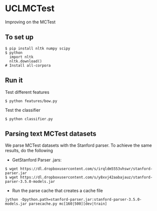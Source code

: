 # UCLMCTest

Improving on the MCTest

## To set up

```
$ pip install nltk numpy scipy
$ python
  import nltk
  nltk.download()
# Install all-corpora
```

## Run it

Test different features
```
$ python features/bow.py
```

Test the classifier
```
$ python classifier.py
```

## Parsing text MCTest datasets

We parse MCTest datasets with the Stanford parser.
To achieve the same results, do the following

- GetStanford Parser .jars:
```
$ wget https://dl.dropboxusercontent.com/s/irqldm5553vhswr/stanford-parser.jar
$ wget https://dl.dropboxusercontent.com/s/y8xvj42aabajauz/stanford-parser-3.5.0-models.jar
```
- Run the parse cache that creates a cache file
```
jython -Dpython.path=stanford-parser.jar:stanford-parser-3.5.0-models.jar parsecache.py mc[160|500][dev|train]
```


